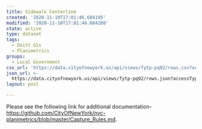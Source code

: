 ```yaml
---
title: Sidewalk Centerline
created: '2020-11-10T17:01:46.684195'
modified: '2020-11-10T17:01:46.684208'
state: active
type: dataset
tags:
  - Doitt Gis
  - Planimetrics
groups:
  - Local Government
csv_url: 'https://data.cityofnewyork.us/api/views/fytp-pq92/rows.csv?accessType=DOWNLOAD'
json_url: >-
  https://data.cityofnewyork.us/api/views/fytp-pq92/rows.json?accessType=DOWNLOAD
layout: post

---
```

Please see the following link for additional documentation- https://github.com/CityOfNewYork/nyc-planimetrics/blob/master/Capture_Rules.md.
